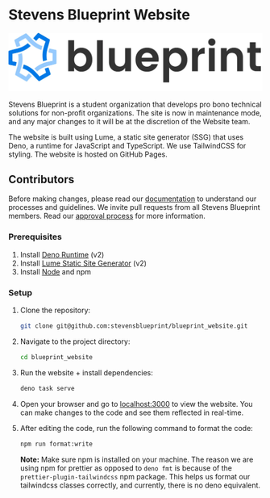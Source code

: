 # Stevens Blueprint Website

![Blueprint](/src/assets/logos/logo_banner.webp)

Stevens Blueprint is a student organization that develops pro bono technical solutions for non-profit organizations. The site is now in maintenance mode, and any major changes to it will be at the discretion of the Website team.

The website is built using Lume, a static site generator (SSG) that uses Deno, a runtime for JavaScript and TypeScript. We use TailwindCSS for styling. The website is hosted on GitHub Pages.

## Contributors

Before making changes, please read our [documentation](DOCS.md) to understand our processes and guidelines. We invite pull requests from all Stevens Blueprint members. Read our [approval process](https://wiki.sitblueprint.com/books/website/page/change-approval-process-and-website-ownership) for more information.

### Prerequisites

1. Install [Deno Runtime](https://docs.deno.com/runtime/getting_started/installation/) (v2)
2. Install [Lume Static Site Generator](https://lume.land/) (v2)
3. Install [Node](https://nodejs.org/en/download) and npm

### Setup

1. Clone the repository:

   ```bash
   git clone git@github.com:stevensblueprint/blueprint_website.git
   ```

2. Navigate to the project directory:

   ```bash
   cd blueprint_website
   ```

3. Run the website + install dependencies:

   ```bash
   deno task serve
   ```

4. Open your browser and go to [localhost:3000](http://localhost:3000) to view the website. You can make changes to the code and see them reflected in real-time.

5. After editing the code, run the following command to format the code:

   ```bash
   npm run format:write
   ```

   **Note:** Make sure npm is installed on your machine. The reason we are using npm for prettier as opposed to `deno fmt` is because of the `prettier-plugin-tailwindcss` npm package. This helps us format our tailwindcss classes correctly, and currently, there is no deno equivalent.

